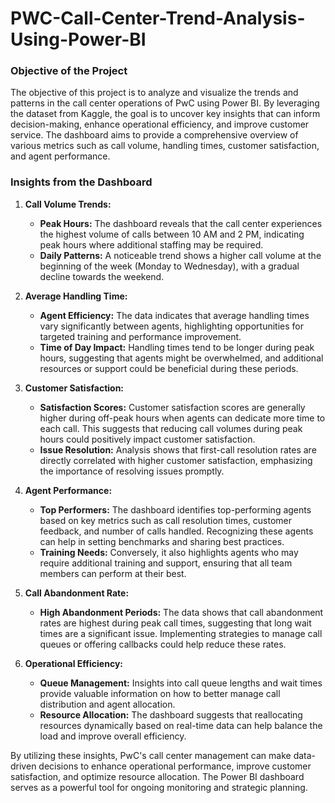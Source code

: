# PWC-Call-Center-Trend-Analysis-Using-Power-BI

### Objective of the Project

The objective of this project is to analyze and visualize the trends and patterns in the call center operations of PwC using Power BI. By leveraging the dataset from Kaggle, the goal is to uncover key insights that can inform decision-making, enhance operational efficiency, and improve customer service. The dashboard aims to provide a comprehensive overview of various metrics such as call volume, handling times, customer satisfaction, and agent performance.

### Insights from the Dashboard

1. **Call Volume Trends:**
   - **Peak Hours:** The dashboard reveals that the call center experiences the highest volume of calls between 10 AM and 2 PM, indicating peak hours where additional staffing may be required.
   - **Daily Patterns:** A noticeable trend shows a higher call volume at the beginning of the week (Monday to Wednesday), with a gradual decline towards the weekend.

2. **Average Handling Time:**
   - **Agent Efficiency:** The data indicates that average handling times vary significantly between agents, highlighting opportunities for targeted training and performance improvement.
   - **Time of Day Impact:** Handling times tend to be longer during peak hours, suggesting that agents might be overwhelmed, and additional resources or support could be beneficial during these periods.

3. **Customer Satisfaction:**
   - **Satisfaction Scores:** Customer satisfaction scores are generally higher during off-peak hours when agents can dedicate more time to each call. This suggests that reducing call volumes during peak hours could positively impact customer satisfaction.
   - **Issue Resolution:** Analysis shows that first-call resolution rates are directly correlated with higher customer satisfaction, emphasizing the importance of resolving issues promptly.

4. **Agent Performance:**
   - **Top Performers:** The dashboard identifies top-performing agents based on key metrics such as call resolution times, customer feedback, and number of calls handled. Recognizing these agents can help in setting benchmarks and sharing best practices.
   - **Training Needs:** Conversely, it also highlights agents who may require additional training and support, ensuring that all team members can perform at their best.

5. **Call Abandonment Rate:**
   - **High Abandonment Periods:** The data shows that call abandonment rates are highest during peak call times, suggesting that long wait times are a significant issue. Implementing strategies to manage call queues or offering callbacks could help reduce these rates.

6. **Operational Efficiency:**
   - **Queue Management:** Insights into call queue lengths and wait times provide valuable information on how to better manage call distribution and agent allocation.
   - **Resource Allocation:** The dashboard suggests that reallocating resources dynamically based on real-time data can help balance the load and improve overall efficiency.

By utilizing these insights, PwC's call center management can make data-driven decisions to enhance operational performance, improve customer satisfaction, and optimize resource allocation. The Power BI dashboard serves as a powerful tool for ongoing monitoring and strategic planning.
